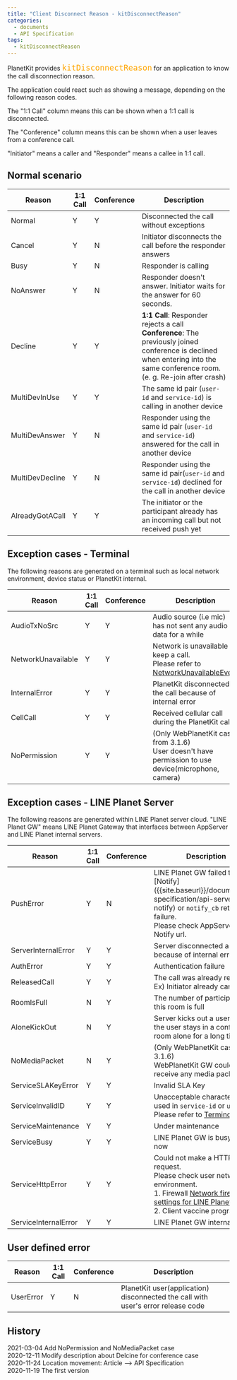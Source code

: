 ```yaml
---
title: "Client Disconnect Reason - kitDisconnectReason"
categories:
  - documents
  - API Specification
tags:
  - kitDisconnectReason
---
```

<!--
wiki: https://wiki.linecorp.com/display/voip/Disconnect+Reason
for web: https://wiki.linecorp.com/display/voip/Web+PlanetKit+Disconnect+Reason
-->
PlanetKit provides <span style="font-size: 150%; color:orange">`kitDisconnectReason`</span>
for an application to know the call disconnection reason.

The application could react such as showing a message,
depending on the following reason codes.

The "1:1 Call" column means this can be shown when a 1:1 call is disconnected.

The "Conference" column means this can be shown when a user leaves from a conference call.

"Initiator" means a caller and "Responder" means a callee in 1:1 call.

## Normal scenario

| Reason | 1:1 Call | Conference | Description |
| --- | --- | --- | --- |
| Normal | Y | Y | Disconnected the call without exceptions |
| Cancel | Y | N | Initiator disconnects the call before the responder answers |
| Busy | Y | N | Responder is calling |
| NoAnswer | Y | N | Responder doesn't answer. Initiator waits for the answer for 60 seconds. |
| Decline | Y | Y | **1:1 Call**: Responder rejects a call<br> **Conference**: The previously joined conference is declined when entering into the same conference room. <br>(e. g. Re-join after crash)|
| MultiDevInUse | Y | Y | The same id pair (`user-id` and `service-id`) is calling in another device |
| MultiDevAnswer | Y | N | Responder using the same id pair (`user-id` and `service-id`) answered for the call in another device |
| MultiDevDecline | Y | N | Responder using the same id pair(`user-id` and `service-id`) declined for the call in another device |
| AlreadyGotACall | Y | Y | The initiator or the participant already has an incoming call but not received push yet |

## Exception cases - Terminal

The following reasons are generated on a terminal such as local network environment, device status or PlanetKit internal.

| Reason | 1:1 Call | Conference | Description |
| --- | --- | --- | --- |
| AudioTxNoSrc | Y | Y | Audio source (i.e mic) has not sent any audio data for a while |
| NetworkUnavailable | Y | Y | Network is unavailable to keep a call.<br> Please refer to [NetworkUnavailableEvent]({{site.baseurl}}/documents/function/ftn-net-unavail/) |
| InternalError | Y | Y | PlanetKit disconnected the call because of internal error |
| CellCall | Y | Y | Received cellular call during the PlanetKit call |
| NoPermission | Y | Y | (Only WebPlanetKit case. from 3.1.6)<br>User doesn't have permission to use device(microphone, camera) |


## Exception cases - LINE Planet Server

The following reasons are generated within LINE Planet server cloud.
"LINE Planet GW" means LINE Planet Gateway that interfaces between AppServer and LINE Planet internal servers.

| Reason | 1:1 Call | Conference | Description |
| --- | --- | --- | --- |
| PushError | Y | N | LINE Planet GW failed to call [Notify]({{site.baseurl}}/documents/api specification/api-server-notify) or `notify_cb` returned a failure. <br>Please check AppServer or Notify url.|
| ServerInternalError | Y | Y | Server disconnected a call because of internal error |
| AuthError | Y | Y | Authentication failure |
| ReleasedCall | Y | Y | The call was already released.<br> Ex) Initiator already canceled. |
| RoomIsFull | N | Y | The number of participants in this room is full |
| AloneKickOut | N | Y | Server kicks out a user when the user stays in a conference room alone for a long time |
| NoMediaPacket | N | Y | (Only WebPlanetKit case. from 3.1.6)<br>WebPlanetKit GW could not receive any media packets |
| ServiceSLAKeyError | Y | Y | Invalid SLA Key |
| ServiceInvalidID | Y | Y | Unacceptable character is used in `service-id` or `user-id`.<br> Please refer to [Terminology]({{site.baseurl}}/documents/article/terminology/#service-id). |
| ServiceMaintenance | Y | Y | Under maintenance |
| ServiceBusy | Y | Y | LINE Planet GW is busy for now |
| ServiceHttpError | Y | Y | Could not make a HTTP request.<br>Please check user network environment.<br>1. Firewall [Network firewall settings for LINE Planet]({{site.baseurl}}/documents/article/art-firewall)<br>2. Client vaccine program|
| ServiceInternalError | Y | Y | LINE Planet GW internal error |


## User defined error

| Reason | 1:1 Call | Conference | Description |
| --- | --- | --- | --- |
| UserError | Y | N | PlanetKit user(application) disconnected the call with user's error release code |


## History
2021-03-04 Add NoPermission and NoMediaPacket case <br>
2020-12-11 Modify description about Delcine for conference case<br>
2020-11-24 Location movement: Article --> API Specification <br>
2020-11-19 The first version <br>
